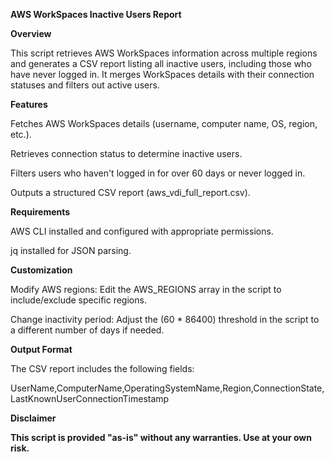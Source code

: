 **AWS WorkSpaces Inactive Users Report**

**Overview**

This script retrieves AWS WorkSpaces information across multiple regions and generates a CSV report listing all inactive users, including those who have never logged in. It merges WorkSpaces details with their connection statuses and filters out active users.

**Features**

Fetches AWS WorkSpaces details (username, computer name, OS, region, etc.).

Retrieves connection status to determine inactive users.

Filters users who haven't logged in for over 60 days or never logged in.

Outputs a structured CSV report (aws_vdi_full_report.csv).

**Requirements**

AWS CLI installed and configured with appropriate permissions.

jq installed for JSON parsing.

**Customization**

Modify AWS regions: Edit the AWS_REGIONS array in the script to include/exclude specific regions.

Change inactivity period: Adjust the (60 * 86400) threshold in the script to a different number of days if needed.

**Output Format**

The CSV report includes the following fields:

UserName,ComputerName,OperatingSystemName,Region,ConnectionState,LastKnownUserConnectionTimestamp

**Disclaimer**

**This script is provided "as-is" without any warranties. Use at your own risk.**


